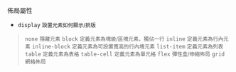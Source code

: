 佈局屬性
- `display` <small>設置元素如何顯示/排版</small>

>`none` <small>隱藏元素</small>
>`block` <small>定義元素為塊級/區塊元素，獨佔一行</small>
>`inline` <small>定義元素為行內元素</small>
>`inline-block` <small>定義元素為可設置寬高的行內塊元素</small>
>`list-item` <small>定義元素為列表</small>
>`table` <small>定義元素為表格</small>
>`table-cell` <small>定義元素為單元格</small>
>`flex` <small>彈性盒/伸縮佈局</small>
>`grid` <small>網格佈局</small>